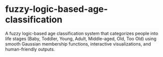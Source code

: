 # fuzzy-logic-based-age-classification
A fuzzy logic-based age classification system that categorizes people into life stages (Baby, Toddler, Young, Adult, Middle-aged, Old, Too Old) using smooth Gaussian membership functions, interactive visualizations, and human-friendly outputs.
